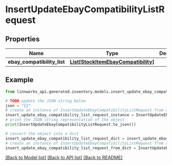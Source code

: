 # InsertUpdateEbayCompatibilityListRequest


## Properties

Name | Type | Description | Notes
------------ | ------------- | ------------- | -------------
**ebay_compatibility_list** | [**List[StockItemEbayCompatibility]**](StockItemEbayCompatibility.md) |  | [optional] 

## Example

```python
from linnworks_api.generated.inventory.models.insert_update_ebay_compatibility_list_request import InsertUpdateEbayCompatibilityListRequest

# TODO update the JSON string below
json = "{}"
# create an instance of InsertUpdateEbayCompatibilityListRequest from a JSON string
insert_update_ebay_compatibility_list_request_instance = InsertUpdateEbayCompatibilityListRequest.from_json(json)
# print the JSON string representation of the object
print(InsertUpdateEbayCompatibilityListRequest.to_json())

# convert the object into a dict
insert_update_ebay_compatibility_list_request_dict = insert_update_ebay_compatibility_list_request_instance.to_dict()
# create an instance of InsertUpdateEbayCompatibilityListRequest from a dict
insert_update_ebay_compatibility_list_request_from_dict = InsertUpdateEbayCompatibilityListRequest.from_dict(insert_update_ebay_compatibility_list_request_dict)
```
[[Back to Model list]](../README.md#documentation-for-models) [[Back to API list]](../README.md#documentation-for-api-endpoints) [[Back to README]](../README.md)


